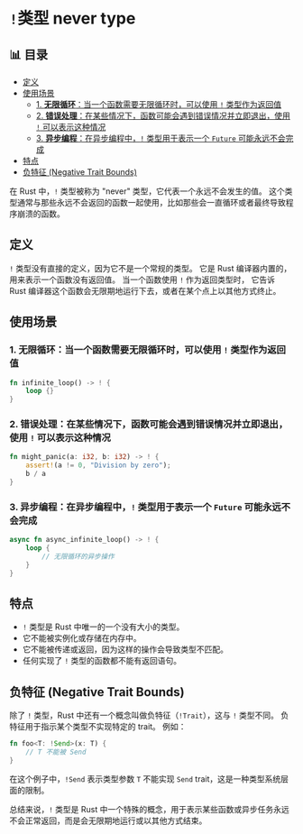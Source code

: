 ﻿# `!`类型 never type


## 📊 目录

- [定义](#定义)
- [使用场景](#使用场景)
  - [1. **无限循环**：当一个函数需要无限循环时，可以使用 `!` 类型作为返回值](#1-无限循环当一个函数需要无限循环时可以使用-类型作为返回值)
  - [2. **错误处理**：在某些情况下，函数可能会遇到错误情况并立即退出，使用 `!` 可以表示这种情况](#2-错误处理在某些情况下函数可能会遇到错误情况并立即退出使用-可以表示这种情况)
  - [3. **异步编程**：在异步编程中，`!` 类型用于表示一个 `Future` 可能永远不会完成](#3-异步编程在异步编程中-类型用于表示一个-future-可能永远不会完成)
- [特点](#特点)
- [负特征 (Negative Trait Bounds)](#负特征-negative-trait-bounds)


在 Rust 中，`!` 类型被称为 "never" 类型，它代表一个永远不会发生的值。
这个类型通常与那些永远不会返回的函数一起使用，比如那些会一直循环或者最终导致程序崩溃的函数。

## 定义

`!` 类型没有直接的定义，因为它不是一个常规的类型。
它是 Rust 编译器内置的，用来表示一个函数没有返回值。
当一个函数使用 `!` 作为返回类型时，
它告诉 Rust 编译器这个函数会无限期地运行下去，或者在某个点上以其他方式终止。

## 使用场景

### 1. **无限循环**：当一个函数需要无限循环时，可以使用 `!` 类型作为返回值

```rust
fn infinite_loop() -> ! {
    loop {}
}
```

### 2. **错误处理**：在某些情况下，函数可能会遇到错误情况并立即退出，使用 `!` 可以表示这种情况

```rust
fn might_panic(a: i32, b: i32) -> ! {
    assert!(a != 0, "Division by zero");
    b / a
}
```

### 3. **异步编程**：在异步编程中，`!` 类型用于表示一个 `Future` 可能永远不会完成

```rust
async fn async_infinite_loop() -> ! {
    loop {
        // 无限循环的异步操作
    }
}
```

## 特点

- `!` 类型是 Rust 中唯一的一个没有大小的类型。
- 它不能被实例化或存储在内存中。
- 它不能被传递或返回，因为这样的操作会导致类型不匹配。
- 任何实现了 `!` 类型的函数都不能有返回语句。

## 负特征 (Negative Trait Bounds)

除了 `!` 类型，Rust 中还有一个概念叫做负特征（`!Trait`），这与 `!` 类型不同。
负特征用于指示某个类型不实现特定的 trait。
例如：

```rust
fn foo<T: !Send>(x: T) {
    // T 不能被 Send
}
```

在这个例子中，`!Send` 表示类型参数 `T` 不能实现 `Send` trait，这是一种类型系统层面的限制。

总结来说，`!` 类型是 Rust 中一个特殊的概念，用于表示某些函数或异步任务永远不会正常返回，而是会无限期地运行或以其他方式结束。
